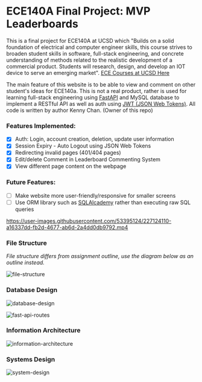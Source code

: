 # ECE140A Final Project: MVP Leaderboards
This is a final project for ECE140A at UCSD which "Builds on a solid foundation of electrical and computer engineer skills, this course strives to broaden student skills in software, full-stack engineering, and concrete understanding of methods related to the realistic development of a commercial product. Students will research, design, and develop an IOT device to serve an emerging market". [ECE Courses at UCSD Here](https://catalog.ucsd.edu/courses/ECE.html) 

The main feature of this website is to be able to view and comment on other student's ideas for ECE140a. This is not a real product, rather is used for learning full-stack engineering using [FastAPI](https://fastapi.tiangolo.com/) and MySQL database to implement a RESTful API as well as auth using [JWT (JSON Web Tokens)](https://jwt.io/). All code is written by author Kenny Chan. (Owner of this repo)

### Features Implemented:
- [x] Auth: Login, account creation, deletion, update user information
- [x] Session Expiry - Auto Logout using JSON Web Tokens
- [x] Redirecting invalid pages (401/404 pages)
- [x] Edit/delete Comment in Leaderboard Commenting System
- [x] View different page content on the webpage

### Future Features:
- [ ] Make website more user-friendly/responsive for smaller screens
- [ ] Use ORM library such as [SQLAlcademy](https://www.sqlalchemy.org/) rather than executing raw SQL queries

https://user-images.githubusercontent.com/53395124/227124110-a16337dd-fb2d-4677-ab6d-2a4dd0db9792.mp4

### File Structure

<i>File structure differs from assignment outline, use the diagram below as an outline instead. </i>

![file-structure](https://user-images.githubusercontent.com/53395124/227109115-d70cd3fd-19b2-43c6-a0b4-044b6c4ef1f1.png)

### Database Design
![database-design](https://user-images.githubusercontent.com/53395124/227106301-b4525c03-107f-4a94-a1a4-c7fec3e3ef2b.png)

![fast-api-routes](https://user-images.githubusercontent.com/53395124/227103902-23364591-fc28-4019-98d3-b553a3e036da.png)

### Information Architecture
![information-architecture](https://user-images.githubusercontent.com/53395124/227107375-ab6d17db-796e-4b16-adb4-8f8c5bed8947.png)

### Systems Design
![system-design](https://user-images.githubusercontent.com/53395124/227106332-e3fb694d-8f0f-4788-96ba-9c856e904483.png)
